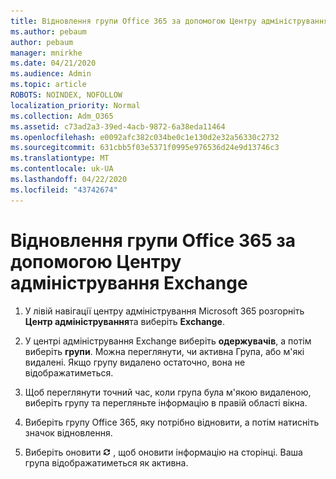 ```yaml
---
title: Відновлення групи Office 365 за допомогою Центру адміністрування Exchange
ms.author: pebaum
author: pebaum
manager: mnirkhe
ms.date: 04/21/2020
ms.audience: Admin
ms.topic: article
ROBOTS: NOINDEX, NOFOLLOW
localization_priority: Normal
ms.collection: Adm_O365
ms.assetid: c73ad2a3-39ed-4acb-9872-6a38eda11464
ms.openlocfilehash: e0092afc382c034be0c1e130d2e32a56330c2732
ms.sourcegitcommit: 631cbb5f03e5371f0995e976536d24e9d13746c3
ms.translationtype: MT
ms.contentlocale: uk-UA
ms.lasthandoff: 04/22/2020
ms.locfileid: "43742674"
---
```

# <a name="restore-an-office-365-group-using-the-exchange-admin-center"></a>Відновлення групи Office 365 за допомогою Центру адміністрування Exchange

1. У лівій навігації центру адміністрування Microsoft 365 розгорніть **Центр адміністрування**та виберіть **Exchange**.
    
2. У центрі адміністрування Exchange виберіть **одержувачів**, а потім виберіть **групи**. Можна переглянути, чи активна Група, або м'які видалені. Якщо групу видалено остаточно, вона не відображатиметься.
    
3. Щоб переглянути точний час, коли група була м'якою видаленою, виберіть групу та перегляньте інформацію в правій області вікна.
    
4. Виберіть групу Office 365, яку потрібно відновити, а потім натисніть значок відновлення.
    
5. Виберіть оновити ![Піктограма оновлення](media/6464df90-2a91-4c1f-92a6-9a38c7696ac3.gif) , щоб оновити інформацію на сторінці. Ваша група відображатиметься як активна. 
    

